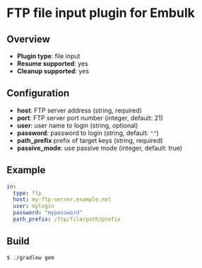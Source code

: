 # FTP file input plugin for Embulk

## Overview

* **Plugin type**: file input
* **Resume supported**: yes
* **Cleanup supported**: yes

## Configuration

- **host**: FTP server address (string, required)
- **port**: FTP server port number (integer, default: 21)
- **user**: user name to login (string, optional)
- **password**: password to login (string, default: `""`)
- **path_prefix** prefix of target keys (string, required)
- **passive_mode**: use passive mode (integer, default: true)

## Example

```yaml
in:
  type: ftp
  host: my-ftp-server.example.net
  user: mylogin
  password: "mypassword"
  path_prefix: /ftp/file/path/prefix
```

## Build

```
$ ./gradlew gem
```
